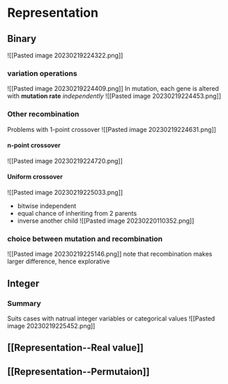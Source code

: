 # Representation
## Binary
![[Pasted image 20230219224322.png]]
### variation operations
![[Pasted image 20230219224409.png]]
In mutation, each gene is altered with **mutation rate** _independently_
![[Pasted image 20230219224453.png]]
### Other recombination 
Problems with 1-point crossover
![[Pasted image 20230219224631.png]]
#### n-point crossover
![[Pasted image 20230219224720.png]]
#### Uniform crossover
![[Pasted image 20230219225033.png]]
- bitwise independent
- equal chance of inheriting from 2 parents
- inverse another child
![[Pasted image 20230220110352.png]]
### choice between mutation and recombination
![[Pasted image 20230219225146.png]]
note that recombination makes larger difference, hence explorative

## Integer
### Summary
Suits cases with natrual integer variables or categorical values
![[Pasted image 20230219225452.png]]

## [[Representation--Real value]]
## [[Representation--Permutaion]]


